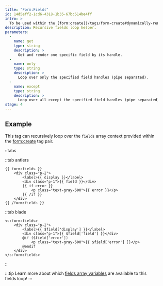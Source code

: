 ```yaml
---
title: "Form:Fields"
id: 14d5eff2-1cd6-4318-1b35-67bc514be4ff
intro: >
  To be used within the [form:create](/tags/form-create#dynamically-rendering-fields) tag when dynamically rendering fields.
description: Recursive fields loop helper.
parameters:
  -
    name: get
    type: string
    description: >
      Get and render one specific field by its handle.
  -
    name: only
    type: string
    description: >
      Loop over only the specified field handles (pipe separated).
  -
    name: except
    type: string
    description: >
      Loop over all except the specified field handles (pipe separated).
stage: 4
---
```

## Example
This tag can recursively loop over the `fields` array context provided within the [form:create](/tags/form-create#dynamically-rendering-fields) tag pair.

::tabs

::tab antlers
```antlers
{{ form:fields }}
    <div class="p-2">
        <label>{{ display }}</label>
        <div class="p-1">{{ field }}</div>
        {{ if error }}
            <p class="text-gray-500">{{ error }}</p>
        {{ /if }}
    </div>
{{ /form:fields }}
```
::tab blade
```blade
<s:form:fields>
    <div class="p-2">
        <label>{{ $field['display'] }}</label>
        <div class="p-1">{{ $field['field'] }}</div>
        @if ($field['error'])
            <p class="text-gray-500">{{ $field['error'] }}</p>
        @endif
    </div>
</s:form:fields>
```
::

:::tip
Learn more about which [fields array variables](/tags/form-create#fields-array-variables) are available to this fields loop!
:::
